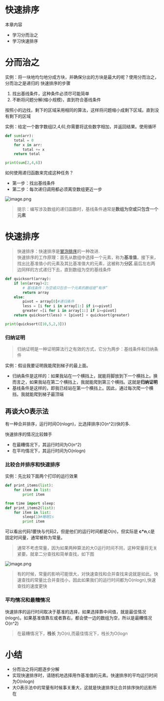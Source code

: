 # 快速排序
本章内容
- 学习分而治之
- 学习快速排序

# 分而治之
实例：将一块地均匀地分成方块，并确保分出的方块是最大的呢？使用分而治之，分而治之是递归的
快速排序的步骤
1. 找出基线条件，这种条件必须尽可能简单
2. 不断将问题分解(缩小规模)，直到符合基线条件

按照小的边找，剩下的区域采用相同的算法，这样将问题缩小成剩下区域。直到没有剩下的区域

实例：给定一个数字数组[2,4,6],你需要将这些数字相加，并返回结果。使用循环
```python
def sum(arr):
    total = 0
    for x in arr:
        total += x
    return total

print(sum[2,4,6])

```

如何使用递归函数来完成这种任务？
- 第一步：找出基线条件
- 第二步：每次递归调用都必须离空数组更近一步

![image.png](http://ww1.sinaimg.cn/large/006rAlqhly1g7ho1euct0j30vk02yta3.jpg)

> 提示：编写涉及数组的递归函数时，基线条件通常是**数组为空或只包含一个元素**

# 快速排序
> 快速排序：快速排序是[冒泡排序]()的一种改进.<br>快速排序的工作原理：首先从数组中选择一个元素，称为**基准值**，接下来，找出比基准值小的元素及其比基准值大的元素，这被称为**分区**.最后左右两边同样的方式递归下去，直到数组为空的基线条件

```python
def quicksort(array):
    if len(array)<2:
        # 基线条件：为空或只包含一个元素的数组是“有序”
        return array
    else:
        pivot = array[0]#递归条件
        less = [i for i in array[1:] if i<=pivot]
        greater =[i for i in array[1:] if i>=pivot]
    return quicksort(less) + [pivot] + quicksort(greater)

print(quicksort([10,5,2,3]))

```
### 归纳证明
> 归纳证明是一种证明算法行之有效的方式，它分为两步：基线条件和归纳条件

实例：假设我要证明我能爬到梯子的最上面。
- 归纳条件是这样的：如果我站在一个横挡上，就能将脚放到下一个横挡上。换而言之，如果我站在第二个横挡上，我就能爬到第三个横挡。这就是**归纳证明**
- 基线条件是这样的，即我已经站在第一个横挡上。因此，通过每次爬一个横挡，我就能爬到梯子最顶端

## 再谈大O表示法
有一种合并排序，运行时间O(nlogn)，比选择排序(O(n^2))快的多.

快速排序的情况比较棘手
- 在最糟情况下，其运行时间为O(n^2)
- 在平均情况下，其运行时间为O(nlogn)

### 比较合并排序和快速排序

实例：先比较下面两个打印的运行效果
```python
def print_items(list):
    for item in list:
        print item
```

```python
from time import sleep:
def print_items2(list):
    for item in list:
        sleep(1)#睡眠1s
        print item
```

可以看出代码1要快与代码2，但是他们的运行时间都是O(n)，但实际是 **c*n**,c是固定时间量，通常被称为常量。

> 通常不考虑常量，因为如果两种算法的大O运行时间不同，这种常量将无关紧要。就拿二分查找和简单查找，如下图

![image.png](http://ww1.sinaimg.cn/large/006rAlqhly1g7hs3otv40j30vc06qdib.jpg)

> 有的时候，常量的影响可能很大，对快速查找和合并查找来说就是如此。快速查找的常量比合并查找小，因此如果我们的运行时间都为O(nlogn),快速查找的速度更快

### 平均情况和最糟情况

快速排序的运行时间取决于基准的选择，如果选择靠中间值，就是最佳情况(nlogn)。如果基准值靠左或者靠右，都会使一边的数组为空，所以是最糟情况O(n^2)

> 在最糟情况下，**栈长** 为O(n),而最佳情况下，栈长为O(logn

# 小结
- 分而治之将问题逐步分解
- 实现快速排序时，请随机地选择用作基准值的元素。快速排序的平均运行时间为O(nlogn)
- 大O表示法中的常量有时候事关重大，这就是快速排序比合并排序快的远影所在
